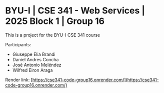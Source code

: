 # BYU-I | CSE 341 - Web Services | 2025 Block 1 | Group 16
This is a project for the BYU-I CSE 341 course

Participants:
- Giuseppe Elia Brandi
- Daniel Andres Concha
- José Antonio Meléndez
- Wilfred Eiron Araga

Render link: [https://cse341-code-group16.onrender.com/](https://cse341-code-group16.onrender.com/)

